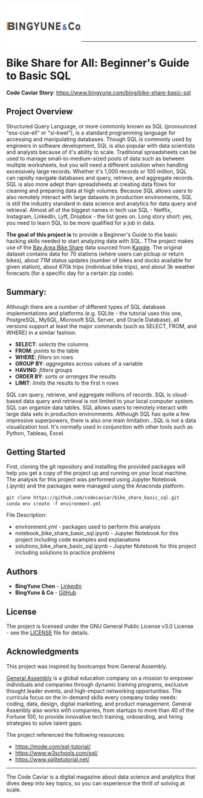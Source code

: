 <img src="https://raw.githubusercontent.com/codecaviar/digital_asset_management/master/assets/bingyune-and-company-logo-6400x3600.png" align="left" width="200" height="auto">

<br/><br/><br/><br/>

----------

# Bike Share for All: Beginner's Guide to Basic SQL

**Code Caviar Story**: https://www.bingyune.com/blog/bike-share-basic-sql

## Project Overview

Structured Query Language, or more commonly known as SQL (pronounced "ess-cue-ell" or "si-kwel"), is a standard programming language for accessing and manipulating databases. Though SQL is commonly used by engineers in software development, SQL is also popular with data scientists and analysts because of it's ability to scale. Traditional spreadsheets can be used to manage small-to-medium-sized pools of data such as between multiple worksheets, but you will need a different solution when handling excessively large records. Whether it's 1,000 records or 100 million, SQL can rapidly navigate databases and query, retrieve, and aggregate records. SQL is also more adept than spreadsheets at creating data flows for cleaning and preparing data at high volumes. Because SQL allows users to also remotely interact with large datasets in production environments, SQL is still the industry standard in data science and analytics for data query and retrieval. Almost all of the biggest names in tech use SQL - Netflix, Instagram, LinkedIn, Lyft, Dropbox - the list goes on. Long story short: yes, you need to learn SQL to be more qualified for a job in data.

**The goal of this project is** to provide a Beginner's Guide to the basic hacking skills needed to start analyzing data with SQL. TThe project makes use of the [Bay Area Bike Share](https://mtc.ca.gov/our-work/operate-coordinate/traveler-services/bay-area-bike-share) data sourced from [Kaggle](https://www.kaggle.com/benhamner/sf-bay-area-bike-share). The original dataset contains data for 70 stations (where users can pickup or return bikes), about 71M status updates (number of bikes and docks available for given station), about 670k trips (individual bike trips), and about 3k weather forecasts (for a specific day for a certain zip code).

## Summary:

Although there are a number of different types of SQL database implementations and platforms (e.g. SQLite - the tutorial uses this one, PostgreSQL, MySQL, Microsoft SQL Server, and Oracle Database), all versions support at least the major commands (such as SELECT, FROM, and WHERE) in a similar fashion.

* **SELECT**: *selects* the columns
* **FROM**: *points* to the table
* **WHERE**: *filters* on rows
* **GROUP BY**: *aggregates* across values of a variable
* **HAVING**: *filters* groups
* **ORDER BY**: *sorts* or *arranges* the results
* **LIMIT**: *limits* the results to the first n rows

SQL can query, retrieve, and aggregate millions of records. SQL is cloud-based data query and retrieval is not limited to your local computer system. SQL can organize data tables. SQL allows users to remotely interact with large data sets in production environments. Although SQL has quite a few impressive superpowers, there is also one main limitation...SQL is not a data visualization tool. It's normally used in conjunction with other tools such as Python, Tableau, Excel.

## Getting Started

First, cloning the git repository and installing the provided packages will help you get a copy of the project up and running on your local machine. The analysis for this project was performed using Jupyter Notebook (.ipynb) and the packages were managed using the Anaconda platform.

```
git clone https://github.com/codecaviar/bike_share_basic_sql.git
conda env create -f environment.yml
```

File Description:
* environment.yml - packages used to perform this analysis
* notebook_bike_share_basic_sql.ipynb - Jupyter Notebook for this project including code examples and explanations
* solutions_bike_share_basic_sql.ipynb - Jupyter Notebook for this project including solutions to practice problems

## Authors

- **BingYune Chen** - [LinkedIn](https://www.linkedin.com/in/bingyune-chen/)
- **BingYune & Co** - [GitHub](https://github.com/codecaviar)

## License

The project is licensed under the GNU General Public License v3.0 License - see the [LICENSE](LICENSE) file for details.

## Acknowledgments

This project was inspired by bootcamps from General Assembly.

[General Assembly](https://generalassemb.ly/education/data-science-immersive/san-francisco) is a global education company on a mission to empower individuals and companies through dynamic training programs, exclusive thought leader events, and high-impact networking opportunities. The curricula focus on the in-demand skills every company today needs: coding, data, design, digital marketing, and product management. General Assembly also works with companies, from startups to more than 40 of the Fortune 100, to provide innovative tech training, onboarding, and hiring strategies to solve talent gaps.

The project referenced the following resources:
* https://mode.com/sql-tutorial/
* https://www.w3schools.com/sql/
* https://www.sqlitetutorial.net/

----------
The Code Caviar is a digital magazine about data science and analytics that dives deep into key topics, so you can experience the thrill of solving at scale.
